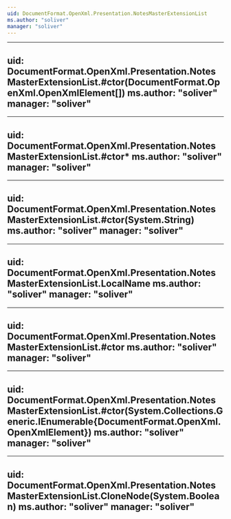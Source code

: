 ```yaml
---
uid: DocumentFormat.OpenXml.Presentation.NotesMasterExtensionList
ms.author: "soliver"
manager: "soliver"
---
```


---
uid: DocumentFormat.OpenXml.Presentation.NotesMasterExtensionList.#ctor(DocumentFormat.OpenXml.OpenXmlElement[])
ms.author: "soliver"
manager: "soliver"
---

---
uid: DocumentFormat.OpenXml.Presentation.NotesMasterExtensionList.#ctor*
ms.author: "soliver"
manager: "soliver"
---

---
uid: DocumentFormat.OpenXml.Presentation.NotesMasterExtensionList.#ctor(System.String)
ms.author: "soliver"
manager: "soliver"
---

---
uid: DocumentFormat.OpenXml.Presentation.NotesMasterExtensionList.LocalName
ms.author: "soliver"
manager: "soliver"
---

---
uid: DocumentFormat.OpenXml.Presentation.NotesMasterExtensionList.#ctor
ms.author: "soliver"
manager: "soliver"
---

---
uid: DocumentFormat.OpenXml.Presentation.NotesMasterExtensionList.#ctor(System.Collections.Generic.IEnumerable{DocumentFormat.OpenXml.OpenXmlElement})
ms.author: "soliver"
manager: "soliver"
---

---
uid: DocumentFormat.OpenXml.Presentation.NotesMasterExtensionList.CloneNode(System.Boolean)
ms.author: "soliver"
manager: "soliver"
---
